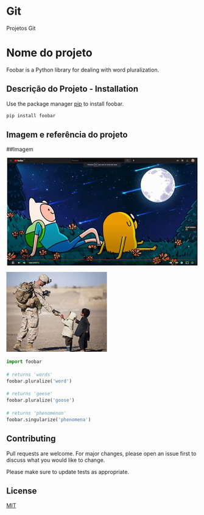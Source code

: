 # Git
Projetos Git
# Nome do projeto

Foobar is a Python library for dealing with word pluralization.

## Descrição do Projeto - Installation

Use the package manager [pip](https://pip.pypa.io/en/stable/) to install foobar.

```bash
pip install foobar
```

## Imagem e referência do projeto

##Imagem

<p align="center">
  <img src="https://github.com/Hudson9103/Git/blob/5897a8c751314df09b02722d0887df3cebcfd490/Projetos/imagens/ezgif.com-gif-maker.gif" width="500" title="hover text">
</p>

![alt text](https://github.com/Hudson9103/Git/blob/2a9d0bec25c2a0d05ff9b2f323057b9fef529d79/Projetos/imagens/imagem1.png)


```python
import foobar

# returns 'words'
foobar.pluralize('word')

# returns 'geese'
foobar.pluralize('goose')

# returns 'phenomenon'
foobar.singularize('phenomena')
```

## Contributing
Pull requests are welcome. For major changes, please open an issue first to discuss what you would like to change.

Please make sure to update tests as appropriate.

## License
[MIT](https://choosealicense.com/licenses/mit/)

